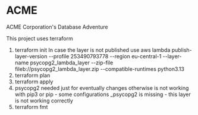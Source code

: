 # ACME
ACME Corporation's Database Adventure


This project uses terraform

1. terraform init
In case the layer is not published use 
aws lambda publish-layer-version --profile 253490793778 --region eu-central-1 --layer-name psycopg2_lambda_layer --zip-file fileb://psycopg2_lambda_layer.zip --compatible-runtimes python3.13
3. terraform plan
4. terraform apply
5. psycopg2 needed just for eventually changes otherwise is not working with pip3 or pip - some configurations _psycopg2 is missing - this layer is not working correctly
6. terraform fmt

